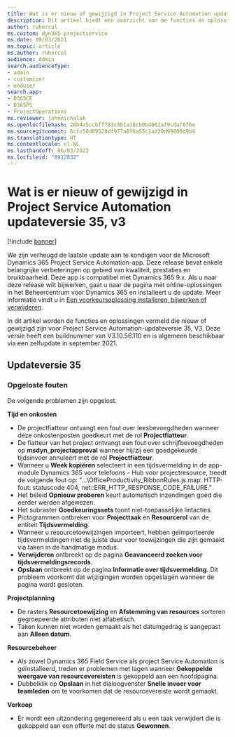 ```yaml
---
title: Wat is er nieuw of gewijzigd in Project Service Automation updateversie 35, v3
description: Dit artikel biedt een overzicht van de functies en oplossingen die beschikbaar zijn in Microsoft Dynamics 365 Project Service Automation-updateversie 35, V3.
author: ruhercul
ms.custom: dyn365-projectservice
ms.date: 09/03/2021
ms.topic: article
ms.author: ruhercul
audience: Admin
search.audienceType:
- admin
- customizer
- enduser
search.app:
- D365CE
- D365PS
- ProjectOperations
ms.reviewer: johnmichalak
ms.openlocfilehash: 28b4a5ccbfff83c9b1a18cb0b4062af9cdaf8f6e
ms.sourcegitcommit: 6cfc50d89528df977a8f6a55c1ad39d99800d9b4
ms.translationtype: HT
ms.contentlocale: nl-NL
ms.lasthandoff: 06/03/2022
ms.locfileid: "8912832"
---
```

# <a name="whats-new-or-changed-in-project-service-automation-update-release-35-v3"></a>Wat is er nieuw of gewijzigd in Project Service Automation updateversie 35, v3

[!include [banner](../includes/psa-now-project-operations.md)]

We zijn verheugd de laatste update aan te kondigen voor de Microsoft Dynamics 365 Project Service Automation-app. Deze release bevat enkele belangrijke verbeteringen op gebied van kwaliteit, prestaties en bruikbaarheid. Deze app is compatibel met Dynamics 365 9.x. Als u naar deze release wilt bijwerken, gaat u naar de pagina met online-oplossingen in het Beheercentrum voor Dynamics 365 en installeert u de update. Meer informatie vindt u in [Een voorkeursoplossing installeren, bijwerken of verwijderen](/power-platform/admin/install-remove-preferred-solution).

In dit artikel worden de functies en oplossingen vermeld die nieuw of gewijzigd zijn voor Project Service Automation-updateversie 35, V3. Deze versie heeft een buildnummer van V3.10.56.110 en is algemeen beschikbaar via een zelfupdate in september 2021.

## <a name="update-release-35"></a>Updateversie 35

### <a name="bug-fixes"></a>Opgeloste fouten

De volgende problemen zijn opgelost.

**Tijd en onkosten**

- De projectfiatteur ontvangt een fout over leesbevoegdheden wanneer deze onkostenposten goedkeurt met de rol **Projectfiatteur**.
- De fiatteur van het project ontvangt een fout over schrijfbevoegdheden op **msdyn_projectapproval** wanneer hij/zij een goedgekeurde tijdsinvoer annuleert met de rol **Projectfiatteur**.
- Wanneer u **Week kopiëren** selecteert in een tijdsvermelding in de app-module Dynamics 365 voor telefoons - Hub voor projectresource, treedt de volgende fout op: "...\OfficeProductivity_RibbonRules.js.map: HTTP-fout: statuscode 404, net::ERR_HTTP_RESPONSE_CODE_FAILURE."
- Het beleid **Opnieuw proberen** keurt automatisch inzendingen goed die eerder werden afgewezen.
- Het subraster **Goedkeuringssets** toont niet-toepasselijke lintacties.
- Pictogrammen ontbreken voor **Projecttaak** en **Resourcerol** van de entiteit **Tijdsvermelding**.
- Wanneer u resourcetoewijzingen importeert, hebben geïmporteerde tijdsvermeldingen niet de juiste duur voor toewijzingen die zijn gemaakt via taken in de handmatige modus.
- **Verwijderen** ontbreekt op de pagina **Geavanceerd zoeken voor tijdsvermeldingsrecords**.
- **Opslaan** ontbreekt op de pagina **Informatie over tijdsvermelding**. Dit probleem voorkomt dat wijzigingen worden opgeslagen wanneer de pagina wordt gesloten.

**Projectplanning**

- De rasters **Resourcetoewijzing** en **Afstemming van resources** sorteren gegroepeerde attributen niet alfabetisch.
- Taken kunnen niet worden gemaakt als het datumgedrag is aangepast aan **Alleen datum**.

**Resourcebeheer**

- Als zowel Dynamics 365 Field Service als project Service Automation is geïnstalleerd, treden er problemen met lagen wanneer **Gekoppelde weergave van resourcevereisten** is gekoppeld aan een hoofdpagina.
- Dubbelklik op **Opslaan** in het dialoogvenster **Snelle invoer voor teamleden** om te voorkomen dat de resourcevereiste wordt gemaakt.

**Verkoop**

- Er wordt een uitzondering gegenereerd als u een taak verwijdert die is gekoppeld aan een offerte met de status **Gewonnen**.
